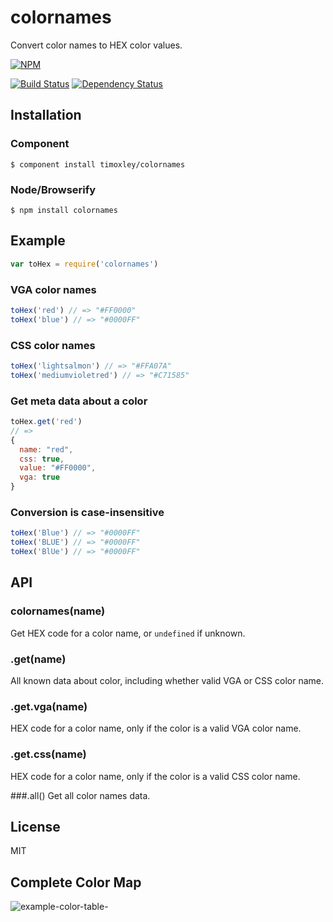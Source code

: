 # colornames

Convert color names to HEX color values.

[![NPM](https://nodei.co/npm/colornames.png)](https://nodei.co/npm/colornames/)

[![Build Status](https://travis-ci.org/timoxley/colornames.png?branch=master)](https://travis-ci.org/timoxley/colornames)
[![Dependency Status](https://david-dm.org/timoxley/colornames.png)](https://david-dm.org/timoxley/colornames)



## Installation

### Component
    $ component install timoxley/colornames

### Node/Browserify
    $ npm install colornames

## Example

```js
var toHex = require('colornames')
```

### VGA color names
```js
toHex('red') // => "#FF0000"
toHex('blue') // => "#0000FF"
```

### CSS color names
```js
toHex('lightsalmon') // => "#FFA07A"
toHex('mediumvioletred') // => "#C71585"
```

### Get meta data about a color
```js
toHex.get('red')
// =>
{
  name: "red",
  css: true,
  value: "#FF0000",
  vga: true
}
```

### Conversion is case-insensitive
```js
toHex('Blue') // => "#0000FF"
toHex('BLUE') // => "#0000FF"
toHex('BlUe') // => "#0000FF"
```

## API

### colornames(name)
Get HEX code for a color name, or `undefined` if unknown.

### .get(name)
All known data about color, including whether valid VGA or CSS color
name.

### .get.vga(name)
HEX code for a color name, only if the color is a valid VGA color
name.

### .get.css(name)
HEX code for a color name, only if the color is a valid CSS color
name.

###.all()
Get all color names data.

## License

  MIT

## Complete Color Map

![example-color-table-](https://f.cloud.github.com/assets/43438/643981/f57948a0-d381-11e2-99fd-197c44065564.png)
